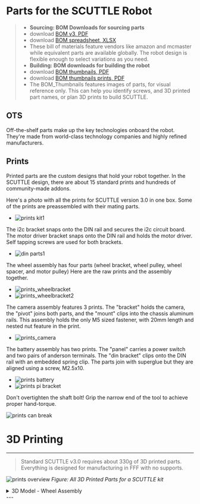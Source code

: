 # Parts for the SCUTTLE Robot

>
> * **Sourcing: BOM Downloads for sourcing parts**
> * download [BOM v3, PDF](https://github.com/dmalawey/ScuttleTechGuide/blob/e01a412a85ed5757fea2188e6432ee075e86c56f/docs/BOM_v3.pdf)
> * download [BOM spreadsheet, XLSX](https://github.com/dmalawey/ScuttleTechGuide/blob/e01a412a85ed5757fea2188e6432ee075e86c56f/docs/BOM_v3_publish_2024.xlsx)
> * These bill of materials feature vendors like amazon and mcmaster while equivalent parts are available globally.  The robot design is flexible enough to select variations as you need. 
> * **Building: BOM downloads for building the robot**
> * download [BOM thumbnails, PDF](https://github.com/dmalawey/ScuttleTechGuide/blob/c05570d2dcd6559e1039815b424ecbd671699423/docs/BOM_v3_thumbnails.pdf)
> * download [BOM thumbnails prints, PDF](https://github.com/dmalawey/ScuttleTechGuide/blob/668c17a193f97723ec31de08682bc4f6dce895b1/docs/BOM_v3_thumbnails_prints.pdf)
> * The BOM_Thumbnails features images of parts, for visual reference only. This can help you identify screws, and 3D printed part names, or plan 3D prints to build SCUTTLE.  
>   

## OTS
Off-the-shelf parts make up the key technologies onboard the robot.  They're made from world-class technology companies and highly refined manufacturers.

## Prints

Printed parts are the custom designs that hold your robot together.  In the SCUTTLE design, there are about 15 standard prints and hundreds of community-made addons.

Here's a photo with all the prints for SCUTTLE version 3.0 in one box.  Some of the prints are preassembled with their mating parts.
* ![prints kit1](img/prints_kit1.jpg)

The i2c bracket snaps onto the DIN rail and secures the i2c circuit board.  The motor driver bracket snaps onto the DIN rail and holds the motor driver.  Self tapping screws are used for both brackets.
* ![din parts1](img/prints_din1.jpg)

The wheel assembly has four parts (wheel bracket, wheel pulley, wheel spacer, and motor pulley)  Here are the raw prints and the assembly together.
* ![prints_wheelbracket](img/prints_wbk1.jpg)
* ![prints_wheelbracket2](img/prints_wbk2.jpg)

The camera assembly features 3 prints.  The "bracket" holds the camera, the "pivot" joins both parts, and the "mount" clips into the chassis aluminum rails.  This assembly holds the only M5 sized fastener, with 20mm length and nested nut feature in the print.
* ![prints_camera](img/prints_cam1.jpg)

The battery assembly has two prints.  The "panel" carries a power switch and two pairs of anderson terminals.  The "din bracket" clips onto the DIN rail with an embedded spring clip.  The parts join with superglue but they are aligned using a screw, M2.5x10.
* ![prints battery](img/prints_btry1.jpg)
* ![prints pi bracket](img/prints_pi1.jpg)


Don't overtighten the shaft bolt!  Grip the narrow end of the tool to achieve proper hand-torque.

![prints can break](img/prints_break.jpg)

# 3D Printing

---

> Standard SCUTTLE v3.0 requires about 330g of 3D printed parts.  Everything is designed for manufacturing in FFF with no supports.

![prints overview](image/print_full_set.PNG)
_Figure: All 3D Printed Parts for a SCUTTLE kit_


<div class="accordion">

<details>
  <summary>3D Model - Wheel Assembly</summary>

  See our 3D model for the wheel assembly
  
  _We've uploaded the model to sketchfab to embed this viewer - let us know if this is helpful!_

<div class="video-container-16by9"> 
 <div class="sketchfab-embed-wrapper">
 
  <iframe title="Drivetrain_L" frameborder="0" allowfullscreen mozallowfullscreen="true" webkitallowfullscreen="true" allow="autoplay; fullscreen; xr-spatial-tracking" xr-spatial-tracking execution-while-out-of-viewport execution-while-not-rendered web-share src="https://sketchfab.com/models/6089b024280f4fadb31e674b08e08839/embed?autospin=1&ui_theme=dark%22%3E">
 
  </iframe>
 </div>
</div>

</details>
</div>
---

